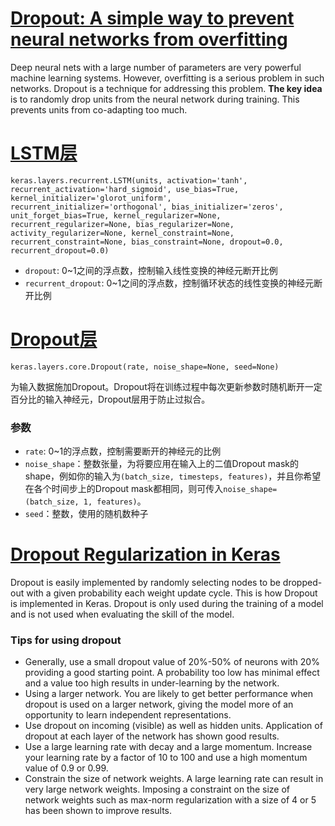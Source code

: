 # [Dropout: A simple way to prevent neural networks from overfitting](http://jmlr.org/papers/v15/srivastava14a.html)

Deep neural nets with a large number of parameters are very powerful machine learning systems. However, overfitting is a serious problem in such networks. Dropout is a technique for addressing this problem. **The key idea** is to randomly drop units from the neural network during training. This prevents units from co-adapting too much.

# [LSTM层](https://keras-cn.readthedocs.io/en/latest/layers/recurrent_layer/)

	keras.layers.recurrent.LSTM(units, activation='tanh', recurrent_activation='hard_sigmoid', use_bias=True, kernel_initializer='glorot_uniform', recurrent_initializer='orthogonal', bias_initializer='zeros', unit_forget_bias=True, kernel_regularizer=None, recurrent_regularizer=None, bias_regularizer=None, activity_regularizer=None, kernel_constraint=None, recurrent_constraint=None, bias_constraint=None, dropout=0.0, recurrent_dropout=0.0)

- `dropout`: 0~1之间的浮点数，控制输入线性变换的神经元断开比例
- `recurrent_dropout`: 0~1之间的浮点数，控制循环状态的线性变换的神经元断开比例

# [Dropout层](https://keras-cn.readthedocs.io/en/latest/layers/core_layer/#dropout)

	keras.layers.core.Dropout(rate, noise_shape=None, seed=None)

为输入数据施加Dropout。Dropout将在训练过程中每次更新参数时随机断开一定百分比的输入神经元，Dropout层用于防止过拟合。

### 参数

- `rate`: 0~1的浮点数，控制需要断开的神经元的比例
- `noise_shape`：整数张量，为将要应用在输入上的二值Dropout mask的shape，例如你的输入为`(batch_size, timesteps, features)`，并且你希望在各个时间步上的Dropout mask都相同，则可传入`noise_shape=(batch_size, 1, features)`。
- `seed`：整数，使用的随机数种子

# [Dropout Regularization in Keras](http://machinelearningmastery.com/dropout-regularization-deep-learning-models-keras/)

Dropout is easily implemented by randomly selecting nodes to be dropped-out with a given probability each weight update cycle. This is how Dropout is implemented in Keras. Dropout is only used during the training of a model and is not used when evaluating the skill of the model.

### Tips for using dropout

- Generally, use a small dropout value of 20%-50% of neurons with 20% providing a good starting point. A probability too low has minimal effect and a value too high results in under-learning by the network.
- Using a larger network. You are likely to get better performance when dropout is used on a larger network, giving the model more of an opportunity to learn independent representations.
- Use dropout on incoming (visible) as well as hidden units. Application of dropout at each layer of the network has shown good results.
- Use a large learning rate with decay and a large momentum. Increase your learning rate by a factor of 10 to 100 and use a high momentum value of 0.9 or 0.99.
- Constrain the size of network weights. A large learning rate can result in very large network weights. Imposing a constraint on the size of network weights such as max-norm regularization with a size of 4 or 5 has been shown to improve results.